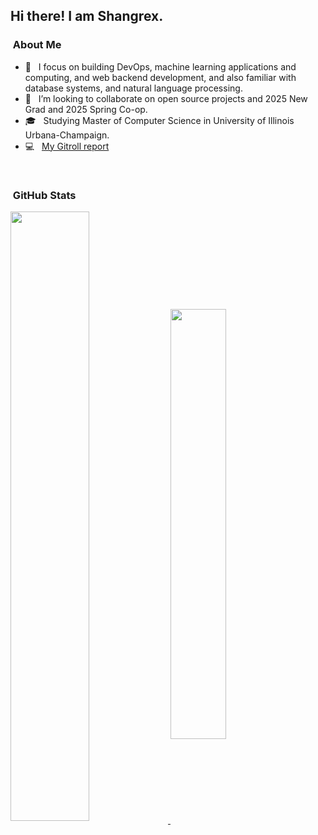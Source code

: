 <h2> Hi there! I am Shangrex. </h2>

<h3>  &nbsp;About Me </h3>

- 🌱 &nbsp; I focus on building DevOps, machine learning applications and computing, and web backend development, and also familiar with database systems, and natural language processing.
- 👯 &nbsp; I’m looking to collaborate on open source projects and 2025 New Grad and 2025 Spring Co-op.
- 🎓 &nbsp; Studying Master of Computer Science in University of Illinois Urbana-Champaign.
- 💻 &nbsp; [My Gitroll report](https://gitroll.io/scan?id=czKlnqtIwJxxBSFSRcnl)

</br>

<h3>  &nbsp;GitHub Stats </h3>


<a href="https://github.com/anuraghazra/github-readme-stats">
  <img align="center" width=50% src="https://github-readme-stats.vercel.app/api?username=shangrex&show_icons=true" />
</a>
<a href="https://github.com/anuraghazra/convoychat">
  <img align="center" width=42% src="https://github-readme-stats.vercel.app/api/top-langs/?username=shangrex&hide=jupyter%20notebook,SWIG,Shaderlab&layout=compact"/>
</a>

